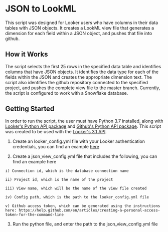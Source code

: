 # JSON to LookML

This script was designed for Looker users who have columns in their data tables with JSON objects. It creates a LookML view file that generates a dimension for each field within a JSON object, and pushes that file into github. 

## How it Works

The script selects the first 25 rows in the specified data table and identifies columns that have JSON objects. It identifies the data type for each of the fields within the JSON and creates the appropriate dimension text. The script also identifies the github repository connected to the specified project, and pushes the complete view file to the master branch. Currently, the script is configured to work with a Snowflake database.

## Getting Started

In order to run the script, the user must have Python 3.7 installed, along with [Looker's Python API package](https://github.com/llooker/python_api_samples) and [Github's Python API package](https://gitpython.readthedocs.io/en/stable/). This script was created to be used with the [Looker's 3.1 API](https://docs.looker.com/reference/api-and-integration/api-reference/v3.1).

  1) Create an looker_config.yml file with your Looker authentication credentials, you can find an example [here](https://github.com/llooker/python_api_samples/blob/master/config_sample.yml)

  2) Create a json_view_config.yml file that includes the following, you can find an example here 

    i) Connection id, which is the database connection name
  
    ii) Project id, which is the name of the project
  
    iii) View name, which will be the name of the view file created
    
    iv) Config path, which is the path to the looker_config.yml file 
    
    v) Github access token, which can be generated using the instructions here: https://help.github.com/en/articles/creating-a-personal-access-token-for-the-command-line
    
  3) Run the python file, and enter the path to the json_view_config.yml file


